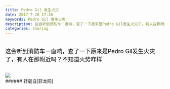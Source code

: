 ```yaml
---
title: Pedro Gil 发生火灾
date: 2017-7-20 17:36
keywords: Pedro Gil 发生火灾
description: 这会听到消防车一直响，查了一下原来是Pedro Gil发生火灾了，有人在那附近吗？不知道火势咋样
categories: sharing
---
```

<td class="t_f" id="postmessage_803507">

<font size="4"><font color="Black"><br/>
这会听到消防车一直响，查了一下原来是Pedro Gil发生火灾了，有人在那附近吗？不知道火势咋样</font></font><br/>
<br/>

<img aid="591217" data-cf-modified-f875a888bd801479d659b8f1-="" file="data/attachment/forum/201707/20/173646cgct5w4h6m2h7fz6.png.thumb.jpg" id="aimg_591217" inpost="1" onclick="" onmouseover="" src="http://www.flw.ph/data/attachment/forum/201707/20/173646cgct5w4h6m2h7fz6.png" style="cursor:pointer" zoomfile="data/attachment/forum/201707/20/173646cgct5w4h6m2h7fz6.png"/>


<br/>
</td>
###### 转载自[菲龙网]
